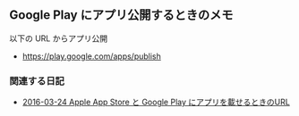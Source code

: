 ## Google Play にアプリ公開するときのメモ

以下の URL からアプリ公開

* https://play.google.com/apps/publish



### 関連する日記


* [2016-03-24 Apple App Store と Google Play にアプリを載せるときのURL](http://d.hatena.ne.jp/igapyon/20160324)



